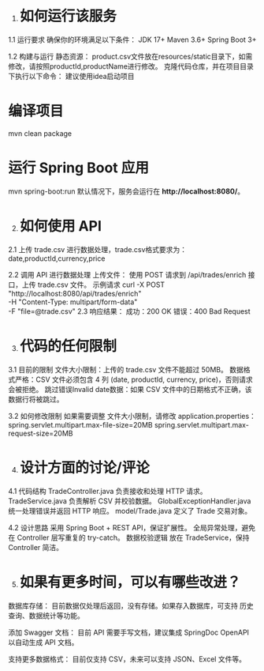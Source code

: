 1. # 如何运行该服务
1.1 运行要求
确保你的环境满足以下条件：
JDK 17+
Maven 3.6+
Spring Boot 3+

1.2 构建与运行
静态资源：
product.csv文件放在resources/static目录下，如需修改，请按照productId,productName进行修改。
克隆代码仓库，并在项目目录下执行以下命令：
建议使用idea启动项目
# 编译项目
mvn clean package
# 运行 Spring Boot 应用
mvn spring-boot:run
默认情况下，服务会运行在 **http://localhost:8080/**。

2. # 如何使用 API
2.1 上传 trade.csv 进行数据处理，trade.csv格式要求为：date,productId,currency,price

2.2 调用 API 进行数据处理
上传文件：
使用 POST 请求到 /api/trades/enrich 接口，上传 trade.csv 文件。
示例请求
curl -X POST "http://localhost:8080/api/trades/enrich" \
-H "Content-Type: multipart/form-data" \
-F "file=@trade.csv"
2.3 响应结果：
成功：200 OK
错误：400 Bad Request

3. # 代码的任何限制

3.1 目前的限制
文件大小限制：上传的 trade.csv 文件不能超过 50MB。
数据格式严格：CSV 文件必须包含 4 列 (date, productId, currency, price)，否则请求会被拒绝。
跳过错误Invalid date数据：如果 CSV 文件中的日期格式不正确，该数据行将被跳过。

3.2 如何修改限制
如果需要调整 文件大小限制，请修改 application.properties：
spring.servlet.multipart.max-file-size=20MB
spring.servlet.multipart.max-request-size=20MB


4. # 设计方面的讨论/评论
4.1 代码结构
TradeController.java 负责接收和处理 HTTP 请求。
TradeService.java 负责解析 CSV 并校验数据。
GlobalExceptionHandler.java 统一处理错误并返回 HTTP 响应。
model/Trade.java 定义了 Trade 交易对象。

4.2 设计思路
采用 Spring Boot + REST API，保证扩展性。
全局异常处理，避免在 Controller 层写重复的 try-catch。
数据校验逻辑 放在 TradeService，保持 Controller 简洁。

5. # 如果有更多时间，可以有哪些改进？
数据库存储：
目前数据仅处理后返回，没有存储。如果存入数据库，可支持 历史查询、数据统计等功能。

添加 Swagger 文档：
目前 API 需要手写文档，建议集成 SpringDoc OpenAPI 以自动生成 API 文档。

支持更多数据格式：
目前仅支持 CSV，未来可以支持 JSON、Excel 文件等。
